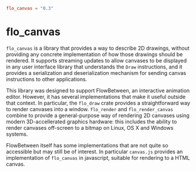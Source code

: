 ```toml
flo_canvas = "0.3"
```

# flo_canvas

`flo_canvas` is a library that provides a way to describe 2D drawings, without providing any
concrete implementation of how those drawings should be rendered. It supports streaming updates
to allow canvases to be displayed in any user interface library that understands the `Draw`
instructions, and it provides a serialization and deserialization mechanism for sending canvas
instructions to other applications.

This library was designed to support FlowBetween, an interactive animation editor. However,
it has several implementations that make it useful outside that context. In particular, the
`flo_draw` crate provides a straightforward way to render canvases into a window. `flo_render`
and `flo_render_canvas` combine to provide a general-purpose way of rendering 2D canvases using
modern 3D-accellerated graphics hardware: this includes the ability to render canvases 
off-screen to a bitmap on Linux, OS X and Windows systems.

FlowBetween itself has some implementations that are not quite so accessible but may still be 
of interest. In particular `canvas.js` provides an implementation of `flo_canvas` in javascript,
suitable for rendering to a HTML canvas.
